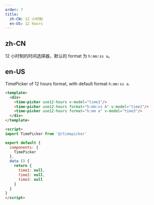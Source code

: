 ```yaml
---
order: 7
title:
  zh-CN: 12 小时制
  en-US: 12 hours
---
```


## zh-CN

12 小时制的时间选择器，默认的 format 为 `h:mm:ss a`。

## en-US

TimePicker of 12 hours format, with default format `h:mm:ss a`.

```` html
<template>
  <div>
    <time-picker use12-hours v-model="time1"/>
    <time-picker use12-hours format="h:mm:ss A" v-model="time2"/>
    <time-picker use12-hours format="h:mm a" v-model="time3"/>
  </div>
</template>

<script>
import TimePicker from '@/timepicker'

export default {
  components: {
    TimePicker
  },
  data () {
    return {
      time1: null,
      time2: null,
      time3: null
    }
  }
}
</script>

````
